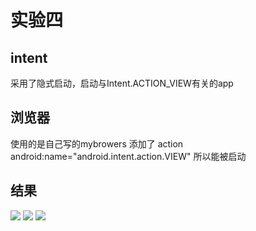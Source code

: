 # 实验四
## intent
  采用了隐式启动，启动与Intent.ACTION_VIEW有关的app

## 浏览器
  
  使用的是自己写的mybrowers
  添加了 action android:name="android.intent.action.VIEW" 
  所以能被启动


## 结果
 
 <image src="https://github.com/xiezhenqun/Android/blob/master/%E5%AE%9E%E9%AA%8C%E5%9B%9B/Lable4/screen/4-1.png">
   
 <image src="https://github.com/xiezhenqun/Android/blob/master/%E5%AE%9E%E9%AA%8C%E5%9B%9B/Lable4/screen/4-2.png">
    
 <image src="https://github.com/xiezhenqun/Android/blob/master/%E5%AE%9E%E9%AA%8C%E5%9B%9B/Lable4/screen/4-3.png">
